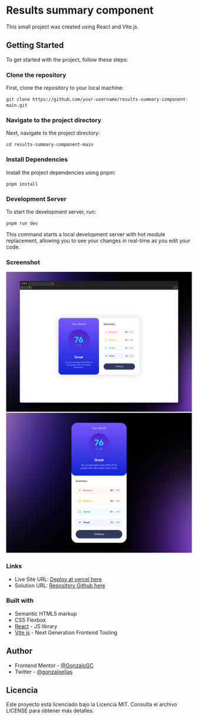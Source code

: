 #  Results summary component

This small project was created using React and Vite.js.

## Getting Started

To get started with the project, follow these steps:

### Clone the repository

First, clone the repository to your local machine:
```
git clone https://github.com/your-username/results-summary-component-main.git
```

### Navigate to the project directory
Next, navigate to the project directory:
```
cd results-summary-component-main
```
### Install Dependencies
Install the project dependencies using pnpm:
```
pnpm install
```

### Development Server

To start the development server, run:
```
pnpm run dev
```
This command starts a local development server with hot module replacement, allowing you to see your changes in real-time as you edit your code.

### Screenshot

![](public/screenshot/screenshot-desktop-up.png)
![](public/screenshot/screenshot-mobile-up.png)

### Links

- Live Site URL: [Deploy at vercel here](https://results-summary-component-main-gg.vercel.app/)
- Solution URL: [Repository Github here](https://github.com/GonzaloGC/results-summary-component-main)

### Built with

- Semantic HTML5 markup
- CSS Flexbox
- [React](https://reactjs.org/) - JS library
- [Vite js](https://vitejs.dev/) - Next Generation Frontend Tooling

## Author

- Frontend Mentor - [@GonzaloGC](https://www.frontendmentor.io/profile/GonzaloGC)
- Twitter - [@gonzaloelias](https://twitter.com/gonzaloelias)

## Licencia
Este proyecto está licenciado bajo la Licencia MIT. Consulta el archivo LICENSE para obtener más detalles.